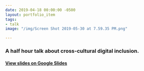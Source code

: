 ```yaml
---
date: 2019-04-18 00:00:00 -0500
layout: portfolio_item
tags:
- talk
image: "/img/Screen Shot 2019-05-30 at 7.59.35 PM.png"

---
```

### A half hour talk about cross-cultural digital inclusion.

#### [View slides on Google Slides](https://docs.google.com/presentation/d/1EuKMdX8AXRmiYSEmNS07Ld5ZLLawq4E_ytruViZY0Y0/edit?usp=sharing)